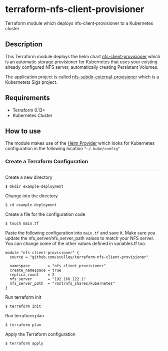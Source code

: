 # terraform-nfs-client-provisioner
Terraform module which deploys nfs-client-provisioner to a Kubernetes cluster

## Description

This Terraform module deploys the helm chart [nfs-client-provisioner](https://github.com/helm/charts/tree/master/stable/nfs-client-provisioner) which is an automatic storage provisioner for Kubernetes that uses your existing already configured NFS server, automatically creating Persistant Volumes.

The application project is called [nfs-subdir-external-provisioner](https://github.com/kubernetes-sigs/nfs-subdir-external-provisioner) which is a Kubernetets Sigs project.

## Requirements

- Terraform 0.13+
- Kubernetes Cluster 

## How to use

The module makes use of the [Helm Provider](https://registry.terraform.io/providers/hashicorp/helm/latest/docs) which looks for Kubernetes configuration in the following location ```"~/.kube/config"```

### Create a Terraform Configuration
---

Create a new directory

```shell
$ mkdir example-deployment
```

Change into the directory

```shell
$ cd example-deployment
```

Create a file for the configuration code

```shell
$ touch main.tf
```

Paste the following configuration into ```main.tf``` and save it. Make sure you update the nfs_server/nfs_server_path values to match your NFS server. You can change some of the other values defined in variables.tf too.

```hcl
module "nfs-client-provisioner" {
  source = "github.com/sculley/terraform-nfs-client-provisioner"

  namespace        = "nfs_client_provisioner"
  create_namespace = true
  replica_count    = 2
  nfs_server       = "192.168.122.1"
  nfs_server_path  = "/mnt/nfs_shares/kubernetes"
}
```

Run terraform init

```shell
$ terraform init
```

Run terraform plan

```
$ terraform plan
```

Apply the Terraform configuration

```shell
$ terraform apply
```